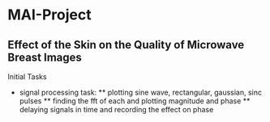 # MAI-Project
## Effect of the Skin on the Quality of Microwave Breast Images
Initial Tasks
* signal processing task:
** plotting sine wave, rectangular, gaussian, sinc pulses
** finding the fft of each and plotting magnitude and phase 
** delaying signals in time and recording the effect on phase
